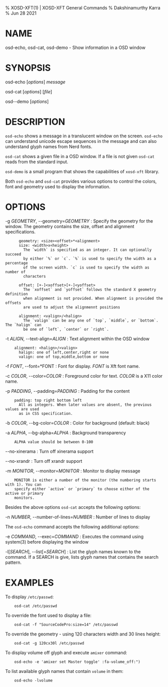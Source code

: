 % XOSD-XFT(1) | XOSD-XFT General Commands
% Dakshinamurthy Karra
% Jun 28 2021

# NAME

osd-echo, osd-cat, osd-demo - Show information in a OSD window

# SYNOPSIS

osd-echo [*options*] *message*

osd-cat [*options*] [*file*]

osd--demo [*options*]

# DESCRIPTION

`osd-echo` shows a message in a translucent window on the screen.
`osd-echo` can understand unicode escape sequences in the message and
can also understand glyph names from Nerd fonts.

`osd-cat` shows a given file in a OSD window. If a file is not given
`osd-cat` reads from the standard input.

`osd-demo` is a small program that shows the capabilities of `xosd-xft`
library.

Both `osd-echo` and `osd-cat` provides various options to control
the colors, font and geometry used to display the information.

# OPTIONS

-g *GEOMETRY*, \--geometry=*GEOMETRY*
:   Specify the geometry for the window. The geometry contains the size,
    offset and alignment specifications.

```
      geometry: <size><offset>*<alignment>
      size: <width>x<height>
        The `width` is specified as an integer. It can optionally succeed
        by either `%` or `c`. `%` is used to specify the width as a percentage
        of the screen width. `c` is used to specify the width as number of
        characters

      offset: [+-]<xoffset>[+-]<yoffset>
        The `xoffset` and `yoffset` follows the standard X geometry definition
        when alignment is not provided. When alignment is provided the offsets
        are used to adjust the alignmennt positions 

      alignment: <valign>/<halign>
        The `valign` can be any one of `top`, `middle`, or `bottom`. The `halign` can
        be one of `left`, `center` or `right`.

```
-t *ALIGN*, \--text-align=*ALIGN*
:   Text alignment within the OSD window

```
    alignment: <halign>/<valign>
      halign: one of left,center,right or none
      valign: one of top,middle,bottom or none
```

-f *FONT*, \--font=*FONT
:   Font for display. *FONT* is Xft font name.

-c *COLOR*, \--color=*COLOR*
:   Foreground color for text. *COLOR* is a X11 color name.

-p *PADDING*, \--padding=*PADDING*
:   Padding for the content

```
    padding: top right bottom left
      All as integers. When later values are absent, the previous values are used
      as in CSS specification.
```

-b *COLOR*, \--bg-color=*COLOR*
:   Color for background (default: black)

-a *ALPHA*, \--bg-alpha=*ALPHA*
:   Background transparency
```
    ALPHA value should be between 0-100
```

\--no-xinerama
:   Turn off xinerama support

\--no-xrandr
:   Turn off xrandr support

-m *MONITOR*, \--monitor=*MONITOR*
:   Monitor to display message

```
    MONITOR is either a number of the monitor (the numbering starts with 1). You can
    specify either `active` or `primary` to choose either of the active or primary
    monitors.
```

Besides the above options `osd-cat` accepts the following options:

-n *NUMBER*, \--number-of-lines=*NUMBER*
:   Number of lines to display

The `osd-echo` command accepts the following additional options:

-e *COMMAND*, \--exec=*COMMAND*
:   Executes the command using system(3) before displaying the window

-l[*SEARCH*], \--list[=*SEARCH*]
:   List the glyph names known to the command. If a SEARCH is give, lists
    glyph names that contains the search pattern.

# EXAMPLES

To display `/etc/passwd`:
```
    osd-cat /etc/passwd
```

To override the font used to display a file:
```
    osd-cat -f "SourceCodePro:size=14" /etc/passwd
```

To override the geometry - using 120 characters width and 30 lines height:
```
    osd-cat -g 120cx30l /etc/passwd
```

To display volume off glyph and execute `amixer` command:
```
    osd-echo -e 'amixer set Master toggle' :fa-volume_off:")
```

To list available glyph names that contain `volume` in them:
```
    osd-echo -lvolume
```
